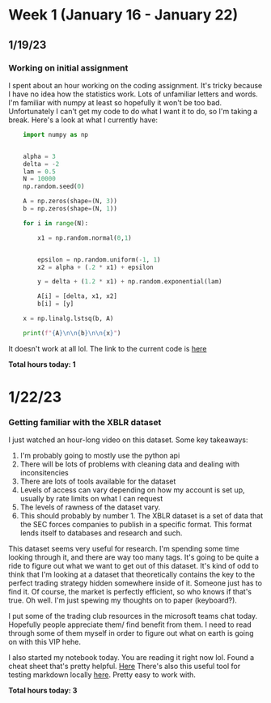 # Week 1 (January 16 - January 22)

## 1/19/23

### Working on initial assignment

I spent about an hour working on the coding assignment. It's tricky because I 
have no idea how the statistics work. Lots of unfamiliar letters and words.
I'm familiar with numpy at least so hopefully it won't be too bad. Unfortunately
I can't get my code to do what I want it to do, so I'm taking a break. Here's
a look at what I currently have:

```python
    import numpy as np


    alpha = 3
    delta = -2
    lam = 0.5
    N = 10000
    np.random.seed(0)

    A = np.zeros(shape=(N, 3))
    b = np.zeros(shape=(N, 1))

    for i in range(N):

        x1 = np.random.normal(0,1)


        epsilon = np.random.uniform(-1, 1)
        x2 = alpha + (.2 * x1) + epsilon

        y = delta + (1.2 * x1) + np.random.exponential(lam)

        A[i] = [delta, x1, x2]
        b[i] = [y]

    x = np.linalg.lstsq(b, A)

    print(f"{A}\n\n{b}\n\n{x}")
```

It doesn't work at all lol. The link to the current code is [here](https://github.com/A-Kaminer/Machine-Learning-For-Financial-Markets-VIP-FIles/tree/master/Assignment-0)

**Total hours today: 1**

# 1/22/23

### Getting familiar with the XBLR dataset

I just watched an hour-long video on this dataset. Some key takeaways:
1. I'm probably going to mostly use the python api
2. There will be lots of problems with cleaning data and dealing with 
inconsitencies
3. There are lots of tools available for the dataset
4. Levels of access can vary depending on how my account is set up, usually by
rate limits on what I can request
5. The levels of rawness of the dataset vary.
6. This should probably by number 1. The XBLR dataset is a set of data that
the SEC forces companies to publish in a specific format. This format lends
itself to databases and research and such.

This dataset seems very useful for research. I'm spending some time looking
through it, and there are way too many tags. It's going to be quite a ride to
figure out what we want to get out of this dataset. It's kind of odd to think
that I'm looking at a dataset that theoretically contains the key to the perfect
trading strategy hidden somewhere inside of it. Someone just has to find it.
Of course, the market is perfectly efficient, so who knows if that's true.
Oh well. I'm just spewing my thoughts on to paper (keyboard?).

I put some of the trading club resources in the microsoft teams chat today. 
Hopefully people appreciate them/ find benefit from them. I need to read 
through some of them myself in order to figure out what on earth is going on
with this VIP hehe.

I also started my notebook today. You are reading it right now lol. Found a 
cheat sheet that's pretty helpful. [Here](https://www.markdownguide.org/cheat-sheet/)
There's also this useful tool for testing markdown locally [here](https://github.com/joeyespo/grip).
Pretty easy to work with.

**Total hours today: 3**
